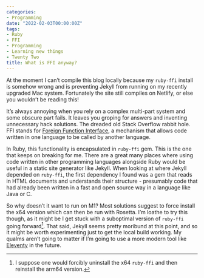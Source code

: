 ```yaml
---
categories:
- Programming
date: "2022-02-03T00:00:00Z"
tags:
- Ruby
- FFI
- Programming
- Learning new things
- Twenty Two
title: What is FFI anyway?
---
```


At the moment I can’t compile this blog locally because my `ruby-ffi` install is somehow wrong and is preventing Jekyll from running on my recently upgraded Mac system. Fortunately the site still compiles on Netlify, or else you wouldn’t be reading this!

It’s always annoying when you rely on a complex multi-part system and some obscure part fails. It leaves you groping for answers and inventing unnecessary hack solutions. The dreaded old Stack Overflow rabbit hole. FFI stands for [Foreign Function Interface][1], a mechanism that allows code written in one language to be called by another language.

In Ruby, this functionality is encapsulated in `ruby-ffi` gem. This is the one that keeps on breaking for me. There are a great many places where using code written in other programming languages alongside Ruby would be useful in a static site generator like Jekyll. When looking at where Jekyll depended on  `ruby-ffi`, the first dependency I found was a gem that reads in HTML documents and understands their structure - presumably code that had already been written in a fast and open source way in a language like Java or C. 

So why doesn’t it want to run on M1? Most solutions suggest to force install the x64 version which can then be run with Rosetta. I’m loathe to try this though, as it might be I get stuck with a suboptimal version of `ruby-ffi` going forward[^1]. That said, Jekyll seems pretty moribund at this point, and so it might be worth experimenting just to get the local build working. My qualms aren’t going to matter if I’m going to use a more modern tool like [ Eleventy](https://www.11ty.dev "Link to the Eleventy website") in the future.

[^1]:	I suppose one would forcibly uninstall the x64 `ruby-ffi` and then reinstall the arm64 version.

[1]:	https://en.wikipedia.org/wiki/Foreign_function_interface

